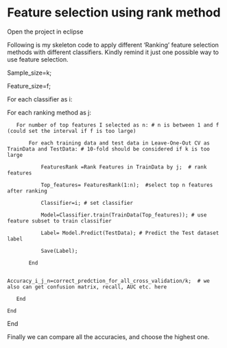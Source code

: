 # Feature selection using rank method

Open the project in eclipse

Following is my skeleton code to apply different ‘Ranking’ feature selection methods with different classifiers. Kindly remind it just one possible way to use feature selection.

Sample_size=k;

Feature_size=f;

For each classifier as i: 

   For each ranking method as j:
   
       For number of top features I selected as n: # n is between 1 and f (could set the interval if f is too large)
       
           For each training data and test data in Leave-One-Out CV as TrainData and TestData: # 10-fold should be considered if k is too large
           
               FeaturesRank =Rank Features in TrainData by j;  # rank features
               
               Top_features= FeaturesRank(1:n);  #select top n features after ranking
               
               Classifier=i; # set classifier
               
               Model=Classifier.train(TrainData(Top_features)); # use feature subset to train classifier
               
               Label= Model.Predict(TestData); # Predict the Test dataset label
               
               Save(Label);
               
           End
           
               Accuracy_i_j_n=correct_predction_for_all_cross_validation/k;  # we also can get confusion matrix, recall, AUC etc. here
               
       End
       
    End
    
End


Finally we can compare all the accuracies, and choose the highest one.
